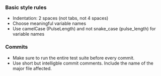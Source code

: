 ### Basic style rules ###

* Indentation: 2 spaces (not tabs, not 4 spaces)
* Choose meaningful variable names
* Use camelCase (PulseLength) and not snake_case (pulse_length) for variable names

### Commits ###

* Make sure to run the entire test suite before every commit.
* Use short but intelligble commit comments. Include the name of the major file affected.